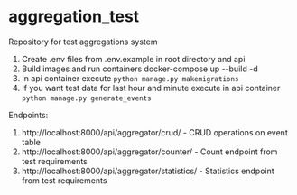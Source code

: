 # aggregation_test
Repository for test aggregations system

1. Create .env files from .env.example in root directory and api
2. Build images and run containers docker-compose up --build -d
3. In api container execute ```python manage.py makemigrations```
4. If you want test data for last hour and minute execute in api container ```python manage.py generate_events```

Endpoints:
1. http://localhost:8000/api/aggregator/crud/ - CRUD operations on event table
2. http://localhost:8000/api/aggregator/counter/ - Count endpoint from test requirements
3. http://localhost:8000/api/aggregator/statistics/ - Statistics endpoint from test requirements
